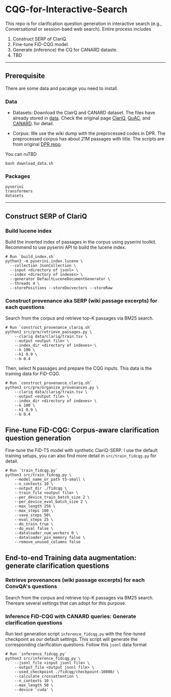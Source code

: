 # CQG-for-Interactive-Search

This repo is for clarification question generation in interactive search (e.g., Conversational or session-baed web search).
Entire process includes

1. Construct SERP of ClariQ.
2. Fine-tune FiD-CQG model.
3. Generate (inference) the CQ for CANARD dataste.
4. TBD

---
## Prerequisite
There are some data and pacakge you need to install.

### Data
- Datasets:
Download the ClairQ and CANARD dataset.  The files have already stored in [data](data/).
Check the original page 
[ClariQ](https://github.com/aliannejadi/ClariQ), 
[QuAC](https://sites.google.com/view/qanta/projects/canard), and
[CANARD](https://sites.google.com/view/qanta/projects/canard).
for detail.

- Corpus: 
We use the wiki dump with the preprocessed codes in DPR. The preprocessed corpus has about 21M passages with title. 
The scripts are from original [DPR repo](#).

You can ruTBD
```
bash download_data.sh
```
### Packages
```
pyserini
transformers 
datasets
```
---

## Construct SERP of ClariQ

### Build lucene index 
Build the inverted index of passages in the corpus using pyserini toolkit.
Recommend to use pyserini API to build the lucene index.
```
# Run `build_index.sh`
python3 -m pyserini.index.lucene \
  --collection JsonCollection \
  --input <directory of jsonl> \
  --index <directory of indexes> \
  --generator DefaultLuceneDocumentGenerator \
  --threads 4 \
  --storePositions --storeDocvectors --storeRaw
```
### Construct provenance aka SERP (wiki passage excerpts) for each questions
Search from the corpus and retrieve top-K passages via BM25 search.
```
# Run `construct_provenance_clariq.sh`
python3 src/pre/retrieve_passages.py \
    --clariq data/clariq/train.tsv \
    --output <output file> \
    --index_dir <directory of indexes> \
    --k 100 \
    --k1 0.9 \
    --b 0.4
```

Then, select N passages and prepare the CQG inputs. This data is the training data for FiD-CQG.
```
# Run `construct_provenance_clariq.sh`
python3 src/pre/organize_provenances.py \
    --clariq data/clariq/train.tsv \
    --output <output file> \
    --index_dir <directory of indexes> \
    --k 100 \
    --k1 0.9 \
    --b 0.4
```

## Fine-tune FiD-CQG: Corpus-aware clarification question generation
Fine-tune the FiD-T5 model with synthetic ClariQ-SERP.
I use the default training setups, you can also find more detail in `src/train_fidcqg.py` for detail.
```
# Run `train_fidcqg.py` 
python3 src/train_fidcqg.py \
    --model_name_or_path t5-small \
    --n_contexts 10 \
    --output_dir ./fidcqg \
    --train_file <output file> \
    --per_device_train_batch_size 2 \
    --per_device_eval_batch_size 2 \
    --max_length 256 \
    --max_steps 100 \
    --save_steps 50\
    --eval_steps 25 \
    --do_train true \
    --do_eval false \
    --dataloader_num_workers 0 \
    --dataloader_pin_memory false \
    --remove_unused_columns false
```

## End-to-end Training data augmentation: generate clarification questions

### Retrieve provenances (wiki passage excerpts) for each ConvQA's questions
Search from the corpus and retrieve top-K passages via BM25 search.
Thereare several settings that can adopt for this purpose.

### Inference FiD-CQG with CANARD queries: Generate clarification questions
Run text generation script `inference_fidcqg.py` with the fine-tuned checkpoint as our default settings.
This script will generate the corresponding clarification questions.
Follow this `jsonl` data format 
```
# Run `inference_fidcqg.py` 
python3 src/inference_fidcqg.py \
    --jsonl_file <input jsonl file> \
    --output_file <output jsonl file> \
    --used_checkpoint ./fidcqg/checkpoint-10000/ \
    --calculate_crossattention \
    --n_contexts 10 \
    --max_length 50 \
    --device 'cuda' \
```

